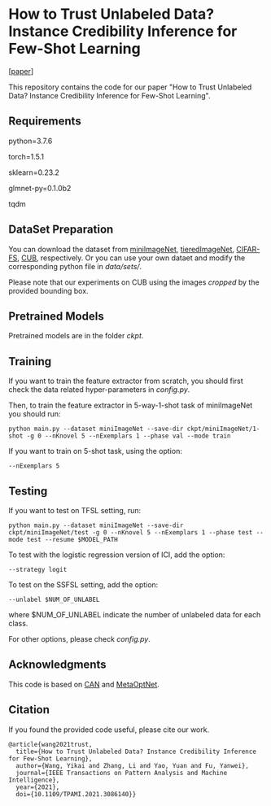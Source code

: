 # How to Trust Unlabeled Data? Instance Credibility Inference for Few-Shot Learning

\[[paper](https://arxiv.org/abs/2007.08461)\]

This repository contains the code for our paper "How to Trust Unlabeled Data? Instance Credibility Inference for Few-Shot Learning". 

## Requirements

python=3.7.6

torch=1.5.1

sklearn=0.23.2

glmnet-py=0.1.0b2

tqdm

## DataSet Preparation

You can download the dataset from [miniImageNet](https://github.com/gidariss/FewShotWithoutForgetting), [tieredImageNet](https://github.com/yaoyao-liu/meta-transfer-learning), [CIFAR-FS](https://github.com/bertinetto/r2d2), [CUB](http://www.vision.caltech.edu/visipedia/CUB-200-2011.html), respectively.
Or you can use your own dataet and modify the corresponding python file in *data/sets/*.

Please note that our experiments on CUB using the images *cropped* by the provided bounding box.

## Pretrained Models

Pretrained models are in the folder *ckpt*.

## Training

If you want to train the feature extractor from scratch, you should first check the data related hyper-parameters in *config.py*.

Then, to train the feature extractor in 5-way-1-shot task of miniImageNet you should run:

```
python main.py --dataset miniImageNet --save-dir ckpt/miniImageNet/1-shot -g 0 --nKnovel 5 --nExemplars 1 --phase val --mode train
```
If you want to train on 5-shot task, using the option:
```
--nExemplars 5
```

## Testing

If you want to test on TFSL setting, run:
```
python main.py --dataset miniImageNet --save-dir ckpt/miniImageNet/test -g 0 --nKnovel 5 --nExemplars 1 --phase test --mode test --resume $MODEL_PATH
```
To test with the logistic regression version of ICI, add the option:
```
--strategy logit
```
To test on the SSFSL setting, add the option:
```
--unlabel $NUM_OF_UNLABEL
```
where $NUM_OF_UNLABEL indicate the number of unlabeled data for each class.

For other options, please check *config.py*.

## Acknowledgments

This code is based on [CAN](https://github.com/blue-blue272/fewshot-CAN) and [MetaOptNet](https://github.com/kjunelee/MetaOptNet).


## Citation

If you found the provided code useful, please cite our work.

```
@article{wang2021trust,
  title={How to Trust Unlabeled Data? Instance Credibility Inference for Few-Shot Learning},
  author={Wang, Yikai and Zhang, Li and Yao, Yuan and Fu, Yanwei},
  journal={IEEE Transactions on Pattern Analysis and Machine Intelligence},
  year={2021},
  doi={10.1109/TPAMI.2021.3086140}}
```

